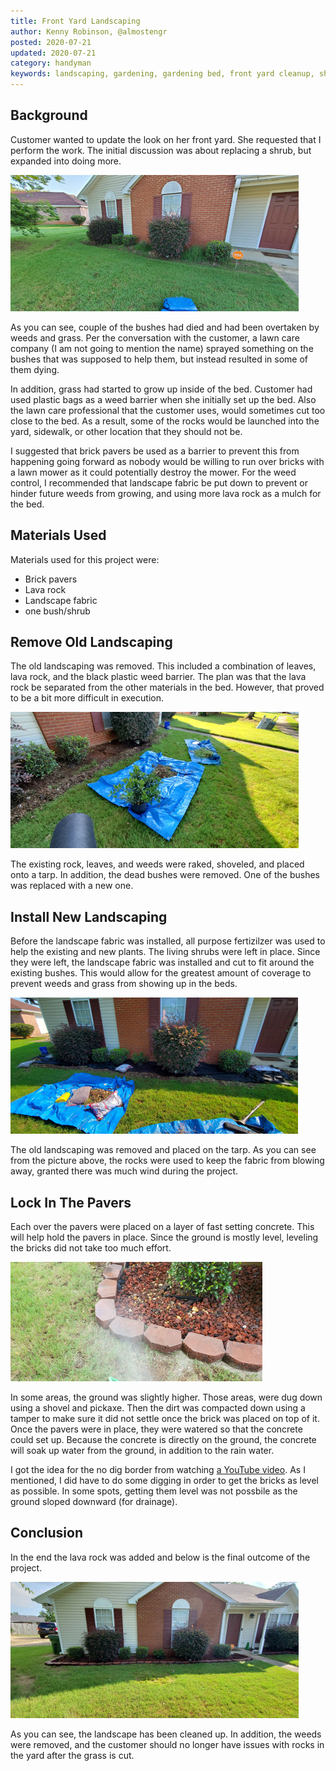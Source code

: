 ```yaml
---
title: Front Yard Landscaping
author: Kenny Robinson, @almostengr
posted: 2020-07-21
updated: 2020-07-21
category: handyman
keywords: landscaping, gardening, gardening bed, front yard cleanup, shrubs, bushes
---
```


## Background

Customer wanted to update the look on her front yard. She requested that I perform
the work. The initial discussion was about replacing a shrub, but expanded into
doing more.

![View of the yard before the work was done](/images/2020.07.21-front-yard-landscaping/2020.07.21-20200718_072224a.jpg)

As you can see, couple of the bushes had died and had been overtaken by weeds and 
grass. Per the conversation with the customer, a
lawn care company (I am not going to mention the name) sprayed something on the bushes
that was supposed to help them, but instead resulted in some of them dying.

In addition, grass had started to grow up inside of the bed. Customer had used plastic
bags as a weed barrier when she initially set up the bed. Also the lawn care professional
that the customer uses, would sometimes cut too close to the bed. As a result, some of the
rocks would be launched into the yard, sidewalk, or other location that they should not be. 

I suggested that brick pavers be used as a barrier to prevent this from happening going
forward as nobody would be willing to run over bricks with a lawn mower as it could
potentially destroy the mower. For the weed control, I recommended that landscape fabric be
put down to prevent or hinder future weeds from growing, and using more lava rock 
as a mulch for the bed.

## Materials Used

Materials used for this project were:

* Brick pavers
* Lava rock
* Landscape fabric
* one bush/shrub

## Remove Old Landscaping

The old landscaping was removed. This included a combination of leaves, lava rock, and
the black plastic weed barrier. The plan was that the lava rock be separated from the other
materials in the bed. However, that proved to be a bit more difficult in execution.

![Removing old landscaping and replacement bush before installation](/images/2020.07.21-front-yard-landscaping/2020.07.21-20200718_075636a.jpg)

The existing rock, leaves, and weeds were raked, shoveled, and placed onto a tarp. In addition,
the dead bushes were removed. One of the bushes was replaced with a new one.

## Install New Landscaping

Before the landscape fabric was installed, all purpose fertizilzer was used to help the existing and
new plants. The living shrubs were left in place.
Since they were left, the landscape fabric was installed
and cut to fit around the existing bushes. This would allow for the greatest amount of coverage
to prevent weeds and grass from showing up in the beds.

![Landscape fabric in place](/images/2020.07.21-front-yard-landscaping/2020.07.21-20200718_091922a.jpg)

The old landscaping was removed and placed on the tarp. As you can see from the picture above,
the rocks were used to keep the fabric from blowing away, granted there was much wind during the project.

## Lock In The Pavers

Each over the pavers were placed on a layer of fast setting concrete. This will help hold the pavers
in place. Since the ground is mostly level, leveling the bricks did not take too much effort.

![Landscape fabric in place](/images/2020.07.21-front-yard-landscaping/2020.07.21-20200719_083938a.jpg)

In some areas, the ground was slightly higher. Those areas, were dug down using a shovel and pickaxe.
Then the dirt was compacted down using a tamper to make sure it did not settle once the brick was placed
on top of it. Once the pavers were in place, they were watered so that the concrete could set up. 
Because the concrete is directly on the ground, the concrete will soak up water from the ground, in 
addition to the rain water. 

I got the idea for the no dig border from watching 
<a href="https://www.youtube.com/watch?v=WJmPBu754z8" target="_blank">a YouTube video</a>. As I mentioned, 
I did have to do some digging in order to get the bricks as level as possible. In some spots, getting them 
level was not possbile as the ground sloped downward (for drainage).

## Conclusion

In the end the lava rock was added and below is the final outcome of the project. 

![Landscape fabric in place](/images/2020.07.21-front-yard-landscaping/2020.07.21-20200719_085258a.jpg)

As you can see, the landscape has been cleaned up. In addition, the weeds were removed, and the 
customer should no longer have issues with rocks in the yard after the grass is cut. 
